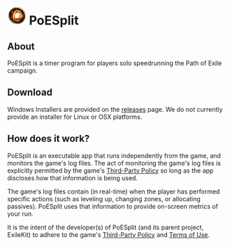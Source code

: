 # ![Logo](https://raw.githubusercontent.com/exilekit/PoESplit/main/PoESplit/MarkdownResources/ExperimentedUniqueSymbol.png) PoESplit

## About
PoESplit is a timer program for players solo speedrunning the Path of Exile campaign. 

## Download
Windows Installers are provided on the [releases](https://github.com/exilekit/PoESplit/releases)
 page. We do not currently provide an installer for Linux or OSX platforms.

## How does it work?
PoESplit is an executable app that runs independently from the game, and monitors the game's log files. The act of monitoring the game's log files is explicitly permitted by the game's [Third-Party Policy](https://www.pathofexile.com/developer/docs) so long as the app discloses how that information is being used.

The game's log files contain (in real-time) when the player has performed specific actions (such as leveling up, changing zones, or allocating passives). PoESplit uses that information to provide on-screen metrics of your run.

It is the intent of the developer(s) of PoESplit (and its parent project, ExileKit) to adhere to the game's [Third-Party Policy](https://www.pathofexile.com/developer/docs) and [Terms of Use](https://www.pathofexile.com/legal/terms-of-use-and-privacy-policy).